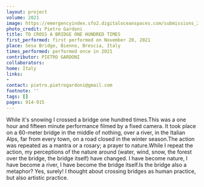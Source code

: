 ```yaml
---
layout: project
volume: 2021
image: https://emergencyindex.sfo2.digitaloceanspaces.com/submissions_2021/images_named/1663262569078__To_cross_a_bridge_onehundred_times--Pietro_Gardoni.jpg
photo_credit: Pietro Gardoni
title: TO CROSS A BRIDGE ONE HUNDRED TIMES
first_performed: first performed on November 28, 2021
place: Sesa Bridge, Bienno, Brescia, Italy
times_performed: performed once in 2021
contributor: PIETRO GARDONI
collaborators:
home: Italy
links:
-
contact: pietro.pietrogardoni@gmail.com
footnote: ''
tags: []
pages: 914-915
---
```

While it's snowing I crossed a bridge one hundred times.This was a one hour and fifteen minute performance filmed by a fixed camera. It took place on a 60-meter bridge in the middle of nothing, over a river, in the Italian Alps, far from every town, on a road closed in the winter season.The action was repeated as a mantra or a rosary; a prayer to nature.While I repeat the action, my perceptions of the nature around (water, wind, snow, the forest over the bridge, the bridge itself) have changed. I have become nature, I have become a river, I have become the bridge itself.Is the bridge also a metaphor? Yes, surely! I thought about crossing bridges as human practice, but also artistic practice.